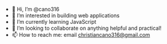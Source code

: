 - 👋 Hi, I’m @cano316
- 👀 I’m interested in building web applications
- 🌱 I’m currently learning JavaScript
- 💞️ I’m looking to collaborate on anything helpful and practical!
- 📫 How to reach me: email christiancano316@gmail.com

<!---
cano316/cano316 is a ✨ special ✨ repository because its `README.md` (this file) appears on your GitHub profile.
You can click the Preview link to take a look at your changes.
--->
